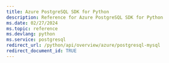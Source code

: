 ```yaml
---
title: Azure PostgreSQL SDK for Python
description: Reference for Azure PostgreSQL SDK for Python
ms.date: 02/27/2024
ms.topic: reference
ms.devlang: python
ms.service: postgresql
redirect_url: /python/api/overview/azure/postgresql-mysql
redirect_document_id: TRUE
---
```


